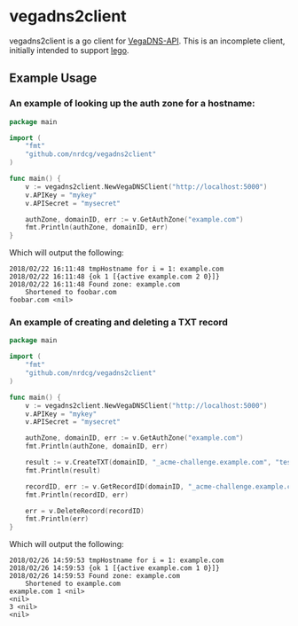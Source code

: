 # vegadns2client

vegadns2client is a go client for [VegaDNS-API](https://github.com/shupp/VegaDNS-API).  This is an incomplete client, initially intended to support [lego](https://github.com/xenolf/lego).

## Example Usage

### An example of looking up the auth zone for a hostname:

```go
package main

import (
    "fmt"
    "github.com/nrdcg/vegadns2client"
)

func main() {
    v := vegadns2client.NewVegaDNSClient("http://localhost:5000")
    v.APIKey = "mykey"
    v.APISecret = "mysecret"

    authZone, domainID, err := v.GetAuthZone("example.com")
    fmt.Println(authZone, domainID, err)
}
```

Which will output the following:

```
2018/02/22 16:11:48 tmpHostname for i = 1: example.com
2018/02/22 16:11:48 {ok 1 [{active example.com 2 0}]}
2018/02/22 16:11:48 Found zone: example.com
	Shortened to foobar.com
foobar.com <nil>
```

### An example of creating and deleting a TXT record

```go
package main

import (
    "fmt"
    "github.com/nrdcg/vegadns2client"
)

func main() {
    v := vegadns2client.NewVegaDNSClient("http://localhost:5000")
    v.APIKey = "mykey"
    v.APISecret = "mysecret"

    authZone, domainID, err := v.GetAuthZone("example.com")
    fmt.Println(authZone, domainID, err)

    result := v.CreateTXT(domainID, "_acme-challenge.example.com", "test challenge", 25)
    fmt.Println(result)

    recordID, err := v.GetRecordID(domainID, "_acme-challenge.example.com", "TXT")
    fmt.Println(recordID, err)

    err = v.DeleteRecord(recordID)
    fmt.Println(err)
}
```

Which will output the following:

```
2018/02/26 14:59:53 tmpHostname for i = 1: example.com
2018/02/26 14:59:53 {ok 1 [{active example.com 1 0}]}
2018/02/26 14:59:53 Found zone: example.com
	Shortened to example.com
example.com 1 <nil>
<nil>
3 <nil>
<nil>
```
